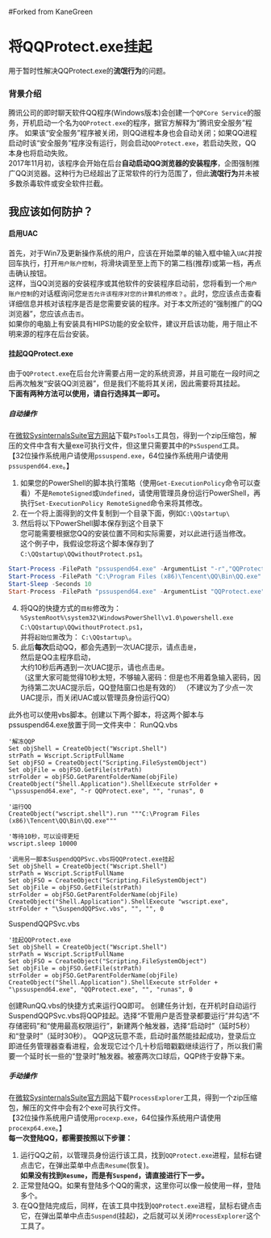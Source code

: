 #Forked from KaneGreen
# 将QQProtect.exe挂起

用于暂时性解决QQProtect.exe的**流氓行为**的问题。

### 背景介绍

腾讯公司的即时聊天软件QQ程序(Windows版本)会创建一个`QPCore Service`的服务，开机启动一个名为`QQProtect.exe`的程序，据官方解释为“腾讯安全服务”程序。 如果该“安全服务”程序被关闭，则QQ进程本身也会自动关闭；如果QQ进程启动时该“安全服务”程序没有运行，则会启动`QQProtect.exe`，若启动失败，QQ本身也将启动失败。  
2017年11月初，该程序会开始在后台**自动启动QQ浏览器的安装程序**，企图强制推广QQ浏览器。这种行为已经超出了正常软件的行为范围了，但此**流氓行为**并未被多数杀毒软件或安全软件拦截。  

## 我应该如何防护？

#### 启用UAC

首先，对于Win7及更新操作系统的用户，应该在开始菜单的输入框中输入`UAC`并按回车执行，打开`用户账户控制`，将滑块调至至上而下的第二档(推荐)或第一档，再点击确认按钮。  
这样，当QQ浏览器的安装程序或其他软件的安装程序启动前，您将看到一个`用户账户控制`的对话框询问您`是否允许该程序对您的计算机的修改？`。此时，您应该点击查看详细信息并核对该程序是否是您需要安装的程序。对于本文所述的“强制推广的QQ浏览器”，您应该点击`否`。  
如果你的电脑上有安装具有HIPS功能的安全软件，建议开启该功能，用于阻止不明来源的程序在后台安装。

#### 挂起QQProtect.exe
由于`QQProtect.exe`在后台允许需要占用一定的系统资源，并且可能在一段时间之后再次触发“安装QQ浏览器”，但是我们不能将其关闭，因此需要将其挂起。  
**下面有两种方法可以使用，请自行选择其一即可。**

##### 自动操作
在[微软SysinternalsSuite官方网站](https://docs.microsoft.com/en-us/sysinternals/downloads/pssuspend)下载`PsTools`工具包，得到一个zip压缩包，解压的文件中含有大量exe可执行文件，但这里只需要其中的`PsSuspend`工具。  
【32位操作系统用户请使用`pssuspend.exe`，64位操作系统用户请使用`pssuspend64.exe`。】  
1. 如果您的PowerShell的脚本执行策略（使用`Get-ExecutionPolicy`命令可以查看）不是`RemoteSigned`或`Undefined`，请使用管理员身份运行PowerShell，再执行`Set-ExecutionPolicy RemoteSigned`命令来将其修改。
2. 在一个将上面得到的文件复制到一个目录下面，例如`C:\QQstartup\`
3. 然后将以下PowerShell脚本保存到这个目录下  
您可能需要根据您QQ的安装位置不同和实际需要，对以此进行适当修改。  
这个例子中，我假设您将这个脚本保存到了`C:\QQstartup\QQwithoutProtect.ps1`。
```PowerShell
Start-Process -FilePath "pssuspend64.exe" -ArgumentList "-r","QQProtect.exe" -Verb runas -Wait
Start-Process -FilePath "C:\Program Files (x86)\Tencent\QQ\Bin\QQ.exe" -WorkingDirectory "C:\Program Files (x86)\Tencent\QQ\Bin\"
Start-Sleep -Seconds 10
Start-Process -FilePath "pssuspend64.exe" -ArgumentList "QQProtect.exe" -Verb runas -Wait
```
4. 将QQ的快捷方式的`目标`修改为：
`%SystemRoot%\system32\WindowsPowerShell\v1.0\powershell.exe C:\QQstartup\QQwithoutProtect.ps1`，  
并将`起始位置`改为：
`C:\QQstartup\`。
5. 此后**每次**启动QQ，都会先遇到一次UAC提示，请点击`是`，  
然后是QQ主程序启动，  
大约10秒后再遇到一次UAC提示，请也点击`是`。  
（这里大家可能觉得10秒太短，不够输入密码：但是也不用着急输入密码，因为待第二次UAC提示后，QQ登陆窗口也是有效的）
（不建议为了少点一次UAC提示，而关闭UAC或以管理员身份运行QQ）

此外也可以使用vbs脚本。创建以下两个脚本，将这两个脚本与pssuspend64.exe放置于同一文件夹中：
RunQQ.vbs
```
'解冻QQP
Set objShell = CreateObject("Wscript.Shell")
strPath = Wscript.ScriptFullName
Set objFSO = CreateObject("Scripting.FileSystemObject")
Set objFile = objFSO.GetFile(strPath)
strFolder = objFSO.GetParentFolderName(objFile)
CreateObject("Shell.Application").ShellExecute strFolder + "\pssuspend64.exe", "-r QQProtect.exe", "", "runas", 0

'运行QQ
CreateObject("wscript.shell").run """C:\Program Files (x86)\Tencent\QQ\Bin\QQ.exe"""

'等待10秒，可以设得更短
wscript.sleep 10000

'调用另一脚本SuspendQQPSvc.vbs将QQProtect.exe挂起
Set objShell = CreateObject("Wscript.Shell")
strPath = Wscript.ScriptFullName
Set objFSO = CreateObject("Scripting.FileSystemObject")
Set objFile = objFSO.GetFile(strPath)
strFolder = objFSO.GetParentFolderName(objFile)
CreateObject("Shell.Application").ShellExecute "wscript.exe", strFolder + "\SuspendQQPSvc.vbs", "", "", 0
```
SuspendQQPSvc.vbs
```
'挂起QQProtect.exe
Set objShell = CreateObject("Wscript.Shell")
strPath = Wscript.ScriptFullName
Set objFSO = CreateObject("Scripting.FileSystemObject")
Set objFile = objFSO.GetFile(strPath)
strFolder = objFSO.GetParentFolderName(objFile)
CreateObject("Shell.Application").ShellExecute strFolder + "\pssuspend64.exe", "QQProtect.exe", "", "runas", 0
```
创建RunQQ.vbs的快捷方式来运行QQ即可。
创建任务计划，在开机时自动运行SuspendQQPSvc.vbs将QQP挂起。选择“不管用户是否登录都要运行”并勾选“不存储密码”和“使用最高权限运行”，新建两个触发器，选择“启动时”（延时5秒）和“登录时”（延时30秒）。
QQP这玩意不乖，启动时虽然能挂起成功，登录后立即进任务管理器查看进程，会发现它过个几十秒后暗戳戳继续运行了，所以我们需要一个延时长一些的“登录时”触发器。被塞两次口球后，QQP终于安静下来。

##### 手动操作
在[微软SysinternalsSuite官方网站](https://docs.microsoft.com/en-us/sysinternals/downloads/process-explorer)下载`ProcessExplorer`工具，得到一个zip压缩包，解压的文件中会有2个exe可执行文件。  
【32位操作系统用户请使用`procexp.exe`，64位操作系统用户请使用`procexp64.exe`。】  
**每一次登陆QQ，都需要按照以下步骤：**  
1. 运行QQ之前，以管理员身份运行该工具，找到`QQProtect.exe`进程，鼠标右键点击它，在弹出菜单中点击`Resume`(恢复)。  
**如果没有找到`Resume`，而是有`Suspend`，请直接进行下一步。**
2. 正常登陆QQ。如果有登陆多个QQ的需求，这里你可以像一般使用一样，登陆多个。
3. 在QQ登陆完成后，同样，在该工具中找到`QQProtect.exe`进程，鼠标右键点击它，在弹出菜单中点击`Suspend`(挂起)，之后就可以关闭`ProcessExplorer`这个工具了。
